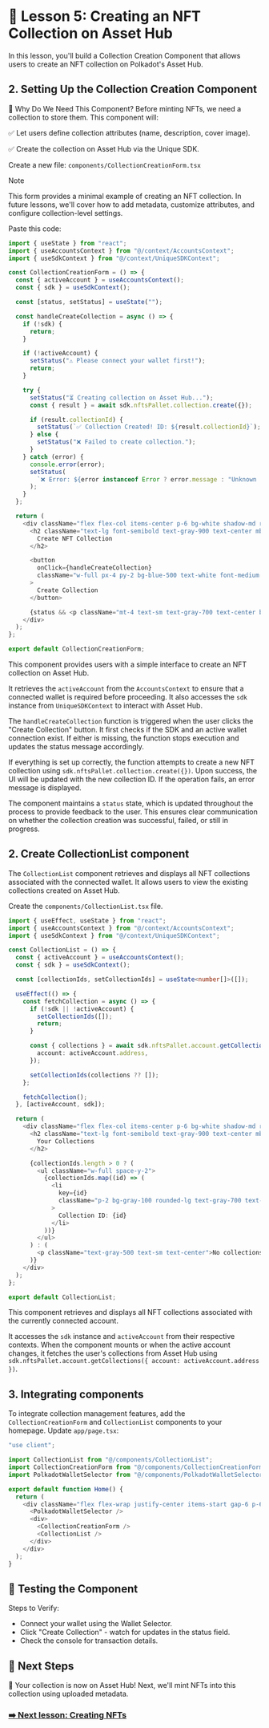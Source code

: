 # 🎨 Lesson 5: Creating an NFT Collection on Asset Hub

In this lesson, you'll build a Collection Creation Component that allows users to create an NFT collection on Polkadot's Asset Hub.

## 2. Setting Up the Collection Creation Component

📌 Why Do We Need This Component?
Before minting NFTs, we need a collection to store them. This component will:

✅ Let users define collection attributes (name, description, cover image).

✅ Create the collection on Asset Hub via the Unique SDK.

Create a new file: `components/CollectionCreationForm.tsx`

> [!NOTE]
> This form provides a minimal example of creating an NFT collection. In future lessons, we'll cover how to add metadata, customize attributes, and configure collection-level settings.

Paste this code:

```ts
import { useState } from "react";
import { useAccountsContext } from "@/context/AccountsContext";
import { useSdkContext } from "@/context/UniqueSDKContext";

const CollectionCreationForm = () => {
  const { activeAccount } = useAccountsContext();
  const { sdk } = useSdkContext();

  const [status, setStatus] = useState("");

  const handleCreateCollection = async () => {
    if (!sdk) {
      return;
    }

    if (!activeAccount) {
      setStatus("⚠️ Please connect your wallet first!");
      return;
    }

    try {
      setStatus("⏳ Creating collection on Asset Hub...");
      const { result } = await sdk.nftsPallet.collection.create({});

      if (result.collectionId) {
        setStatus(`✅ Collection Created! ID: ${result.collectionId}`);
      } else {
        setStatus("❌ Failed to create collection.");
      }
    } catch (error) {
      console.error(error);
      setStatus(
        `❌ Error: ${error instanceof Error ? error.message : "Unknown error"}`
      );
    }
  };

  return (
    <div className="flex flex-col items-center p-6 bg-white shadow-md rounded-xl border w-80">
      <h2 className="text-lg font-semibold text-gray-900 text-center mb-4">
        Create NFT Collection
      </h2>

      <button
        onClick={handleCreateCollection}
        className="w-full px-4 py-2 bg-blue-500 text-white font-medium rounded-lg hover:bg-blue-600 transition"
      >
        Create Collection
      </button>

      {status && <p className="mt-4 text-sm text-gray-700 text-center break-all">{status}</p>}
    </div>
  );
};

export default CollectionCreationForm;
```

This component provides users with a simple interface to create an NFT collection on Asset Hub.

It retrieves the `activeAccount` from the `AccountsContext` to ensure that a connected wallet is required before proceeding. It also accesses the `sdk` instance from `UniqueSDKContext` to interact with Asset Hub.

The `handleCreateCollection` function is triggered when the user clicks the "Create Collection" button. It first checks if the SDK and an active wallet connection exist. If either is missing, the function stops execution and updates the status message accordingly.

If everything is set up correctly, the function attempts to create a new NFT collection using `sdk.nftsPallet.collection.create({})`. Upon success, the UI will be updated with the new collection ID. If the operation fails, an error message is displayed.

The component maintains a `status` state, which is updated throughout the process to provide feedback to the user. This ensures clear communication on whether the collection creation was successful, failed, or still in progress.

## 2. Create CollectionList component

The `CollectionList` component retrieves and displays all NFT collections associated with the connected wallet. It allows users to view the existing collections created on Asset Hub.

Create the `components/CollectionList.tsx` file.

```ts
import { useEffect, useState } from "react";
import { useAccountsContext } from "@/context/AccountsContext";
import { useSdkContext } from "@/context/UniqueSDKContext";

const CollectionList = () => {
  const { activeAccount } = useAccountsContext();
  const { sdk } = useSdkContext();

  const [collectionIds, setCollectionIds] = useState<number[]>([]);

  useEffect(() => {
    const fetchCollection = async () => {
      if (!sdk || !activeAccount) {
        setCollectionIds([]);
        return;
      }

      const { collections } = await sdk.nftsPallet.account.getCollections({
        account: activeAccount.address,
      });

      setCollectionIds(collections ?? []);
    };

    fetchCollection();
  }, [activeAccount, sdk]);

  return (
    <div className="flex flex-col items-center p-6 bg-white shadow-md rounded-xl border w-80">
      <h2 className="text-lg font-semibold text-gray-900 text-center mb-4">
        Your Collections
      </h2>

      {collectionIds.length > 0 ? (
        <ul className="w-full space-y-2">
          {collectionIds.map((id) => (
            <li
              key={id}
              className="p-2 bg-gray-100 rounded-lg text-gray-700 text-center text-sm"
            >
              Collection ID: {id}
            </li>
          ))}
        </ul>
      ) : (
        <p className="text-gray-500 text-sm text-center">No collections found.</p>
      )}
    </div>
  );
};

export default CollectionList;
```

This component retrieves and displays all NFT collections associated with the currently connected account.

It accesses the `sdk` instance and `activeAccount` from their respective contexts. When the component mounts or when the active account changes, it fetches the user's collections from Asset Hub using `sdk.nftsPallet.account.getCollections({ account: activeAccount.address })`.

## 3. Integrating components

To integrate collection management features, add the `CollectionCreationForm` and `CollectionList` components to your homepage. Update `app/page.tsx`:

```ts
"use client";

import CollectionList from "@/components/CollectionList";
import CollectionCreationForm from "@/components/CollectionCreationForm";
import PolkadotWalletSelector from "@/components/PolkadotWalletSelector";

export default function Home() {
  return (
    <div className="flex flex-wrap justify-center items-start gap-6 p-6 bg-gray-50 min-h-screen">
      <PolkadotWalletSelector />
      <div>
        <CollectionCreationForm />
        <CollectionList />
      </div>
    </div>
  );
}
```

## 🧪 Testing the Component

Steps to Verify:
- Connect your wallet using the Wallet Selector.
- Click "Create Collection" - watch for updates in the status field.
- Check the console for transaction details.

## 🚀 Next Steps
🎉 Your collection is now on Asset Hub! Next, we'll mint NFTs into this collection using uploaded metadata.

### [➡️ Next lesson: Creating NFTs](./lesson-6-nfts.md)